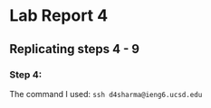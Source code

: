 # Lab Report 4

## Replicating steps 4 - 9

### Step 4:
The command I used: `ssh d4sharma@ieng6.ucsd.edu`
